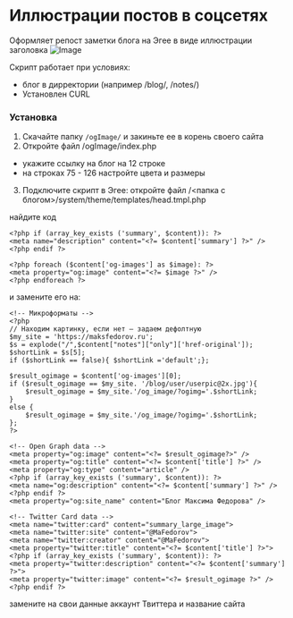 # Иллюстрации постов в соцсетях

Оформляет репост заметки блога на Эгее в виде иллюстрации заголовка
![Image](https://maksfedorov.ru/blog/pictures/fb_og_image.png)

Скрипт работает при условиях:
 * блог в дирректории (например /blog/, /notes/)
 * Установлен CURL
 
 ### Установка
 
1. Скачайте папку ```/ogImage/``` и закиньте ее в корень своего сайта
2. Откройте файл /ogImage/index.php
 - укажите ссылку на блог на 12 строке
 - на строках 75 - 126 настройте цвета и размеры

3. Подключите скрипт в Эгее:
откройте файл /<папка с блогом>/system/theme/templates/head.tmpl.php

найдите код
```
<?php if (array_key_exists ('summary', $content)): ?>
<meta name="description" content="<?= $content['summary'] ?>" />
<?php endif ?>

<?php foreach ($content['og-images'] as $image): ?>
<meta property="og:image" content="<?= $image ?>" />
<?php endforeach ?>

```

и замените его на:

```
<!-- Микроформаты -->
<?php
// Находим картинку, если нет — задаем дефолтную
$my_site = 'https://maksfedorov.ru';
$s = explode("/",$content["notes"]["only"]['href-original']);
$shortLink = $s[5];
if ($shortLink == false){ $shortLink ='default';};

$result_ogimage = $content['og-images'][0];
if ($result_ogimage == $my_site. '/blog/user/userpic@2x.jpg'){
	$result_ogimage = $my_site.'/og_image/?ogimg='.$shortLink;
}
else {
    $result_ogimage = $my_site.'/og_image/?ogimg='.$shortLink;
};
?>

<!-- Open Graph data -->
<meta property="og:image" content="<?= $result_ogimage?>" />
<meta property="og:title" content="<?= $content['title'] ?>" />
<meta property="og:type" content="article" />
<?php if (array_key_exists ('summary', $content)): ?>
<meta name="og:description" content="<?= $content['summary'] ?>" />
<?php endif ?>
<meta property="og:site_name" content="Блог Максима Федорова" />

<!-- Twitter Card data -->
<meta name="twitter:card" content="summary_large_image">
<meta name="twitter:site" content="@MaFedorov">
<meta name="twitter:creator" content="@MaFedorov">
<meta property="twitter:title" content="<?= $content['title'] ?>">
<?php if (array_key_exists ('summary', $content)): ?>
<meta property="twitter:description" content="<?= $content['summary'] ?>">
<meta property="twitter:image" content="<?= $result_ogimage ?>" />
<?php endif ?>
```
замените на свои данные  аккаунт Твиттера и название сайта